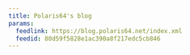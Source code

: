 ```yaml
---
title: Polaris64's blog
params:
  feedlink: https://blog.polaris64.net/index.xml
  feedid: 80d59f5828e1ac390a8f217edc5cb846
---
```

